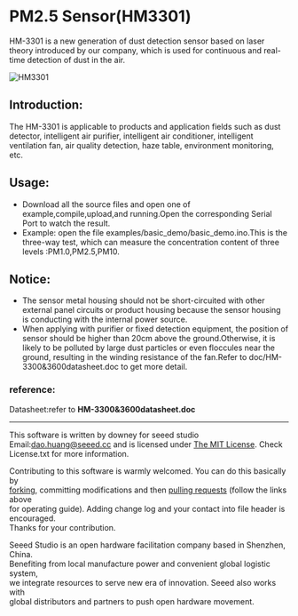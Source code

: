 # PM2.5 Sensor(HM3301)

HM-3301 is a new generation of dust detection sensor based on laser theory introduced by our company, which is used for continuous and real-time detection of dust in the air.  

![HM3301](https://user-images.githubusercontent.com/41441945/44911054-11abd000-ad58-11e8-9b38-d2d504a86411.jpg)  




##  Introduction:  
The HM-3301 is applicable to products and application fields such as dust detector, intelligent air purifier, intelligent air conditioner, intelligent ventilation fan, air quality detection, haze table, environment monitoring, etc.  



## Usage:  
- Download all the source files and open one of example,compile,upload,and running.Open the corresponding Serial Port to watch the result.
-  Example: open the file examples/basic_demo/basic_demo.ino.This is the three-way test, which can measure the concentration content of three levels :PM1.0,PM2.5,PM10. 

## Notice:

- The sensor metal housing should not be short-circuited with other external panel circuits or product housing because the sensor housing is conducting with the internal power source.
- When applying with purifier or fixed detection equipment, the position of sensor should be higher than 20cm above the ground.Otherwise, it is likely to be polluted by large dust particles or even floccules near the ground, resulting in the winding resistance of the fan.Refer to doc/HM-3300&3600datasheet.doc to get more detail.



### reference:

Datasheet:refer to **HM-3300&3600datasheet.doc**  


***
This software is written by downey  for seeed studio<br>
Email:dao.huang@seeed.cc
and is licensed under [The MIT License](http://opensource.org/licenses/mit-license.php). Check License.txt for more information.<br>

Contributing to this software is warmly welcomed. You can do this basically by<br>
[forking](https://help.github.com/articles/fork-a-repo), committing modifications and then [pulling requests](https://help.github.com/articles/using-pull-requests) (follow the links above<br>
for operating guide). Adding change log and your contact into file header is encouraged.<br>
Thanks for your contribution.

Seeed Studio is an open hardware facilitation company based in Shenzhen, China. <br>
Benefiting from local manufacture power and convenient global logistic system, <br>
we integrate resources to serve new era of innovation. Seeed also works with <br>
global distributors and partners to push open hardware movement.<br>

